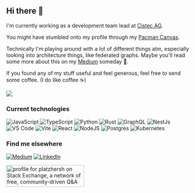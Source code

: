 ## Hi there 👋

I'm currently working as a development team lead at [Cistec AG](https://www.cistec.com/).

You might have stumbled onto my profile through my [Pacman Canvas](https://pacman.platzh1rsch.ch/).

Technically I'm playing around with a lot of different things atm, especially looking into architecture things, like federated graphs.
Maybe you'll read some more about this on my [Medium](https://medium.com/@platzh1rsch) someday 🤞.

If you found any of my stuff useful and feel generous, feel free to send some coffee. (I do like coffee ☕️)

<a href="https://www.buymeacoffee.com/platzh1rsch"><img src="https://img.buymeacoffee.com/button-api/?text=Buy me a coffee&emoji=&slug=platzh1rsch&button_colour=FFDD00&font_colour=000000&font_family=Cookie&outline_colour=000000&coffee_colour=ffffff" /></a>

### Current technologies

![JavaScript](https://img.shields.io/badge/javascript-%23323330.svg?style=for-the-badge&logo=javascript&logoColor=%23F7DF1E)
![TypeScript](https://img.shields.io/badge/TypeScript-3178C6?style=for-the-badge&logo=typescript&logoColor=white)
![Python](https://img.shields.io/badge/python-3670A0?style=for-the-badge&logo=python&logoColor=ffdd54)
![Rust](https://img.shields.io/badge/rust-%23000000.svg?style=for-the-badge&logo=rust&logoColor=white)
![GraphQL](https://img.shields.io/badge/GraphQL-E10098?style=for-the-badge&logo=graphql&logoColor=white)
![NestJs](https://img.shields.io/badge/NestJS-E0234E?style=for-the-badge&logo=nestjs&logoColor=white)
![VS Code](https://img.shields.io/badge/VS%20Code%20Insiders-35b393.svg?style=for-the-badge&logo=visual-studio-code&logoColor=white)
![Vite](https://img.shields.io/badge/vite-%23646CFF.svg?style=for-the-badge&logo=vite&logoColor=white)
![React](https://img.shields.io/badge/react-%2320232a.svg?style=for-the-badge&logo=react&logoColor=%2361DAFB)
![NodeJS](https://img.shields.io/badge/node.js-6DA55F?style=for-the-badge&logo=node.js&logoColor=white)
![Postgres](https://img.shields.io/badge/postgres-%23316192.svg?style=for-the-badge&logo=postgresql&logoColor=white)
![Kubernetes](https://img.shields.io/badge/Kubernetes-326CE5?style=for-the-badge&logo=kubernetes&logoColor=white)

### Find me elsewhere

[![Medium](https://img.shields.io/badge/Medium-12100E?style=for-the-badge&logo=medium&logoColor=white)](https://medium.com/@platzh1rsch)
[![LinkedIn](https://img.shields.io/badge/linkedin-%230077B5.svg?style=for-the-badge&logo=linkedin&logoColor=white)](https://www.linkedin.com/in/christian-glatthard/)
</br>

<a href="https://stackexchange.com/users/476908"><img src="https://stackexchange.com/users/flair/476908.png" width="208" height="58" alt="profile for platzhersh on Stack Exchange, a network of free, community-driven Q&amp;A sites" title="profile for platzhersh on Stack Exchange, a network of free, community-driven Q&amp;A sites"></a>


<!--
**platzhersh/platzhersh** is a ✨ _special_ ✨ repository because its `README.md` (this file) appears on your GitHub profile.

Here are some ideas to get you started:

- 🔭 I’m currently working on ...
- 🌱 I’m currently learning ...
- 👯 I’m looking to collaborate on ...
- 🤔 I’m looking for help with ...
- 💬 Ask me about ...
- 📫 How to reach me: ...
- 😄 Pronouns: ...
- ⚡ Fun fact: ...
-->
